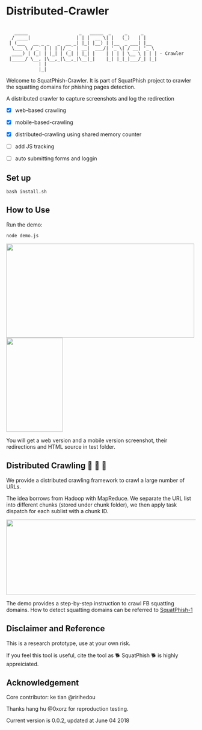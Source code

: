 # Distributed-Crawler

```

   _____                   _   _____  _     _     _
  / ____|                 | | |  __ \| |   (_)   | |
 | (___   __ _ _   _  __ _| |_| |__) | |__  _ ___| |__
  \___ \ / _` | | | |/ _` | __|  ___/| '_ \| / __| '_ \
  ____) | (_| | |_| | (_| | |_| |    | | | | \__ \ | | | - Crawler
 |_____/ \__, |\__,_|\__,_|\__|_|    |_| |_|_|___/_| |_|
            | |
            |_|

```

Welcome to SquatPhish-Crawler. It is part of SquatPhish project to crawler the squatting domains for phishing pages detection.

A distributed crawler to capture screenshots and log the redirection 

- [x] web-based crawling
- [x] mobile-based-crawling
- [x] distributed-crawling using shared memory counter
- [ ] add JS tracking
- [ ] auto submitting forms and loggin


## Set up

```
bash install.sh
```

## How to Use

Run the demo:

```
node demo.js
```
<p float="left">
 <img src="https://github.com/SquatPhish/2-Distributed-Crawler/blob/master/test/fb-signin.screen.png" width="500" height="250" />
 <img src="https://github.com/SquatPhish/2-Distributed-Crawler/blob/master/test/fb-signin.screen.mobile.png" width="150" height="250" />
</p>


You will get a web version and a mobile version screenshot, their redirections and HTML source in test folder.


## Distributed Crawling :rocket: :rocket: :rocket:

We provide a distributed crawling framework to crawl a large number of URLs.

The idea borrows from Hadoop with MapReduce. We separate the URL list into different chunks (stored under chunk folder), we then apply
task dispatch for each sublist with a chunk ID.

<img src="https://github.com/SquatPhish/2-Distributed-Crawler/blob/master/test/Framework.png" width="600" height="200" />


The demo provides a step-by-step instruction to crawl FB squatting domains.
How to detect squatting domains can be referred to [SquatPhish-1](https://github.com/SquatPhish/1-Squatting-Domain-Identification)



## Disclaimer and Reference

This is a research prototype, use at your own risk.

If you feel this tool is useful, cite the tool as :dog2: SquatPhish :dog2: is highly appreiciated.


## Acknowledgement

Core contributor: ke tian @ririhedou

Thanks hang hu @0xorz for reproduction testing.

Current version is 0.0.2, updated at June 04 2018
